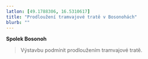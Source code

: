 ```yaml
---
latlon: [49.1788306, 16.5310617]
title: "Prodloužení tramvajové tratě v Bosonohách"
blurb: ""
---
```


**Spolek Bosonoh**

> Výstavbu podmínit prodloužením tramvajové tratě.

